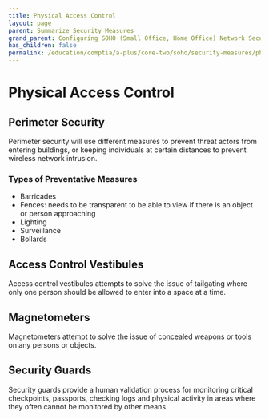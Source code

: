 ```yaml
---
title: Physical Access Control
layout: page
parent: Summarize Security Measures
grand_parent: Configuring SOHO (Small Office, Home Office) Network Security
has_children: false
permalink: /education/comptia/a-plus/core-two/soho/security-measures/physical-access-control/
---
```


# Physical Access Control

## Perimeter Security

Perimeter security will use different measures to prevent threat actors from entering buildings, or keeping individuals at certain distances to prevent wireless network intrusion. 

### Types of Preventative Measures

- Barricades
- Fences: needs to be transparent to be able to view if there is an object or person approaching
- Lighting
- Surveillance
- Bollards

## Access Control Vestibules

Access control vestibules attempts to solve the issue of tailgating where only one person should be allowed to enter into a space at a time. 

## Magnetometers

Magnetometers attempt to solve the issue of concealed weapons or tools on any persons or objects.

## Security Guards

Security guards provide a human validation process for monitoring critical checkpoints, passports, checking logs and physical activity in areas where they often cannot be monitored by other means.
